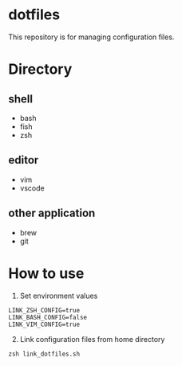 # dotfiles
This repository is for managing configuration files.

# Directory
## shell
- bash
- fish
- zsh

## editor
- vim
- vscode

## other application
- brew
- git

# How to use
1. Set environment values
```
LINK_ZSH_CONFIG=true
LINK_BASH_CONFIG=false
LINK_VIM_CONFIG=true
```

2. Link configuration files from home directory
```
zsh link_dotfiles.sh
```
